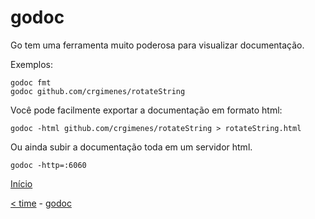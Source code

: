 # godoc

Go tem uma ferramenta muito poderosa para visualizar documentação.

Exemplos:

```
godoc fmt
godoc github.com/crgimenes/rotateString
```

Você pode facilmente exportar a documentação em formato html:

```
godoc -html github.com/crgimenes/rotateString > rotateString.html
```

Ou ainda subir a documentação toda em um servidor html.

```
godoc -http=:6060
```

[Início](README.md)

[< time](time.md) - [godoc](godoc.md)
